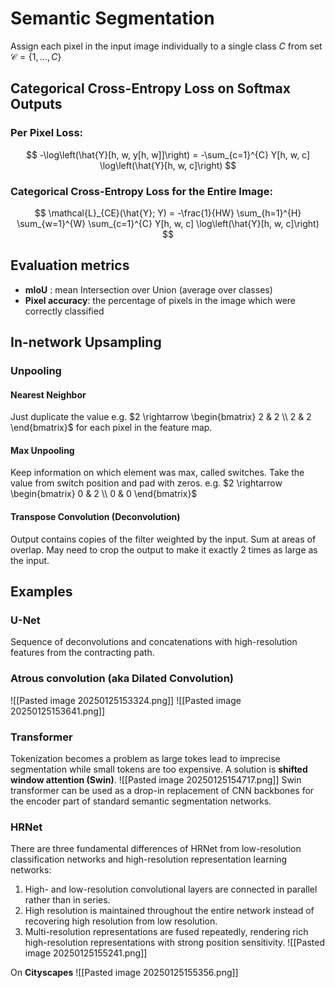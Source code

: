 # Semantic Segmentation 
Assign each pixel in the input image individually to a single class $C$ from set $\mathcal{C} = \{1,...,C\}$  


## Categorical Cross-Entropy Loss on Softmax Outputs

### Per Pixel Loss:
$$
-\log\left(\hat{Y}[h, w, y[h, w]]\right) = -\sum_{c=1}^{C} Y[h, w, c] \log\left(\hat{Y}[h, w, c]\right)
$$

### Categorical Cross-Entropy Loss for the Entire Image:
$$
\mathcal{L}_{CE}(\hat{Y}; Y) = -\frac{1}{HW} \sum_{h=1}^{H} \sum_{w=1}^{W} \sum_{c=1}^{C} Y[h, w, c] \log\left(\hat{Y}[h, w, c]\right)
$$

## Evaluation metrics
* **mIoU** : mean Intersection over Union (average over classes)
* **Pixel accuracy**: the percentage of pixels in the image which were correctly classified


## In-network Upsampling
### Unpooling
#### Nearest Neighbor
Just duplicate the value e.g. $2 \rightarrow \begin{bmatrix} 2 & 2 \\ 2 & 2 \end{bmatrix}$  for each pixel in the feature map. 
#### Max Unpooling
Keep information on which element was max, called switches. 
Take the value from switch position and pad with zeros. 
e.g. $2 \rightarrow \begin{bmatrix} 0 & 2 \\ 0 & 0 \end{bmatrix}$ 
#### Transpose Convolution (Deconvolution)
Output contains copies of the filter weighted by the input.
Sum at areas of overlap.
May need to crop the output to make it exactly 2 times as large as the input.

## Examples
### U-Net
Sequence of deconvolutions and concatenations with high-resolution features from the contracting path. 

### Atrous convolution (aka Dilated Convolution)
![[Pasted image 20250125153324.png]]
![[Pasted image 20250125153641.png]]

### Transformer
Tokenization becomes a problem as large tokes lead to imprecise segmentation while small tokens are too expensive. A solution is **shifted window attention (Swin)**.
![[Pasted image 20250125154717.png]]
Swin transformer can be used as a drop-in replacement of CNN backbones for the
encoder part of standard semantic segmentation networks.

### HRNet
There are three fundamental differences of HRNet from low-resolution classification networks and high-resolution representation learning networks:
1. High- and low-resolution convolutional layers are connected in parallel rather than in series.
2. High resolution is maintained throughout the entire network instead of recovering high resolution from low resolution.
3. Multi-resolution representations are fused repeatedly, rendering rich high-resolution representations with strong position sensitivity.
![[Pasted image 20250125155241.png]]

On **Cityscapes** ![[Pasted image 20250125155356.png]]

